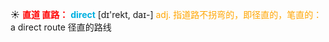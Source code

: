 ☀ <font color="red">**直道 直路：**</font>
<font color="sky blue">**direct**</font> [dɪ'rekt, daɪ-] 
<font color="orange">adj. 指道路不拐弯的，即径直的，笔直的：</font>a direct route 径直的路线 
